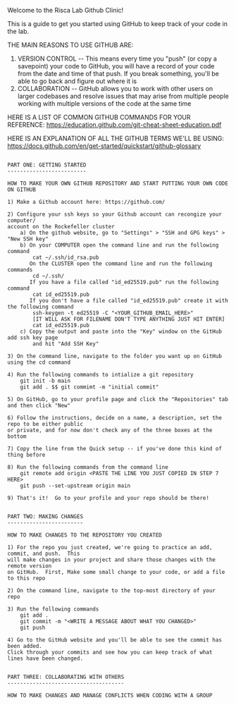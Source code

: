 Welcome to the Risca Lab Github Clinic!

This is a guide to get you started using GitHub to keep track of your code
in the lab.

THE MAIN REASONS TO USE GITHUB ARE:

1) VERSION CONTROL -- This means every time you "push" (or copy a savepoint)
your code to GitHub, you will have a record of your code from the 
date and time of that push.  If you break something, you'll be able
to go back and figure out where it is
2) COLLABORATION -- GitHub allows you to work with other users
on larger codebases and resolve issues that may arise from multiple
people working with multiple versions of the code at the same time

HERE IS A LIST OF COMMON GITHUB COMMANDS FOR YOUR REFERENCE:
https://education.github.com/git-cheat-sheet-education.pdf

HERE IS AN EXPLANATION OF ALL THE GITHUB TERMS WE'LL BE USING:
https://docs.github.com/en/get-started/quickstart/github-glossary

~~~~~~~~~~~~~~~~~~~~~~~~~

PART ONE: GETTING STARTED
-------------------------

HOW TO MAKE YOUR OWN GITHUB REPOSITORY AND START PUTTING YOUR OWN CODE ON GITHUB

1) Make a Github account here: https://github.com/

2) Configure your ssh keys so your Github account can recongize your computer/
account on the Rockefeller cluster
    a) On the github website, go to "Settings" > "SSH and GPG keys" > "New SSH key"
    b) On your COMPUTER open the command line and run the following command
        cat ~/.ssh/id_rsa.pub
       On the CLUSTER open the command line and run the following commands
        cd ~/.ssh/
       If you have a file called "id_ed25519.pub" run the following command
        cat id_ed25519.pub
       If you don't have a file called "id_ed25519.pub" create it with the following command
        ssh-keygen -t ed25519 -C "<YOUR_GITHUB_EMAIL_HERE>"
        [IT WILL ASK FOR FILENAME DON'T TYPE ANYTHING JUST HIT ENTER]
        cat id_ed25519.pub
    c) Copy the output and paste into the "Key" window on the GitHub add ssh key page
        and hit "Add SSH Key"

3) On the command line, navigate to the folder you want up on GitHub using the cd command

4) Run the following commands to intialize a git repository
    git init -b main
    git add . $$ git commimt -m "initial commit"

5) On GitHub, go to your profile page and click the "Repositories" tab and then click "New"

6) Follow the instructions, decide on a name, a description, set the repo to be either public
or private, and for now don't check any of the three boxes at the bottom

7) Copy the line from the Quick setup -- if you've done this kind of thing before

8) Run the following commands from the command line
    git remote add origin <PASTE THE LINE YOU JUST COPIED IN STEP 7 HERE>
    git push --set-upstream origin main

9) That's it!  Go to your profile and your repo should be there!

~~~~~~~~~~~~~~~~~~~~~~~~~
~~~~~~~~~~~~~~~~~~~~~~~~~

PART TWO: MAKING CHANGES
------------------------

HOW TO MAKE CHANGES TO THE REPOSITORY YOU CREATED

1) For the repo you just created, we're going to practice an add, commit, and push.  This
will make changes in your project and share those changes with the remote version
on GitHub.  First, Make some small change to your code, or add a file to this repo

2) On the command line, navigate to the top-most directory of your repo

3) Run the following commands
    git add .
    git commit -m "<WRITE A MESSAGE ABOUT WHAT YOU CHANGED>"
    git push

4) Go to the GitHub website and you'll be able to see the commit has been added.
Click through your commits and see how you can keep track of what lines have been changed.

~~~~~~~~~~~~~~~~~~~~~~~~~
~~~~~~~~~~~~~~~~~~~~~~~~~

PART THREE: COLLABORATING WITH OTHERS
-------------------------------------

HOW TO MAKE CHANGES AND MANAGE CONFLICTS WHEN CODING WITH A GROUP




~~~~~~~~~~~~~~~~~~~~~~~~~







